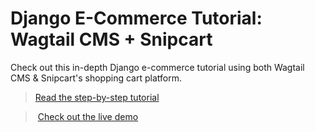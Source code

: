 # Django E-Commerce Tutorial: Wagtail CMS + Snipcart

Check out this in-depth Django e-commerce tutorial using both Wagtail CMS & Snipcart's shopping cart platform.

> [Read the step-by-step tutorial](https://snipcart.com/blog/django-ecommerce-tutorial-wagtail-cms)

> [Check out the live demo](http://wagtail-snipcart.herokuapp.com/)
